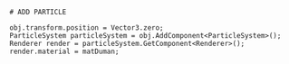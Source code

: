     # ADD PARTICLE
    
    obj.transform.position = Vector3.zero;
    ParticleSystem particleSystem = obj.AddComponent<ParticleSystem>();
    Renderer render = particleSystem.GetComponent<Renderer>();
    render.material = matDuman;
